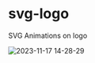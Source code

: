 # svg-logo
SVG Animations on logo

![2023-11-17 14-28-29](https://github.com/codewithelmor/svg-logo/assets/44918452/0e60e702-7ffe-4b57-9828-08d4ea549bf4)
